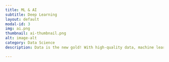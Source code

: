 ```yaml
---
title: ML & AI
subtitle: Deep Learning
layout: default
modal-id: 3
img: ai.png
thumbnail: ai-thumbnail.png
alt: image-alt
category: Data Science
description: Data is the new gold! With high-quality data, machine learning and AI automate repetitive and energy-intensive tasks or sophisticated decision-making with intuitive algorithms. We create deep learning models that not only solve organizational processes, but are also scaleable across industry stakeholder organizational vale chains.  

---
```

